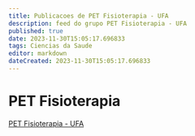 ```yaml
---
title: Publicacoes de PET Fisioterapia - UFA 
description: feed do grupo PET Fisioterapia - UFA
published: true
date: 2023-11-30T15:05:17.696833
tags: Ciencias da Saude
editor: markdown
dateCreated: 2023-11-30T15:05:17.696833
---
```


# PET Fisioterapia
[PET Fisioterapia - UFA](/grupo/8PETFisioterapiaUFA)